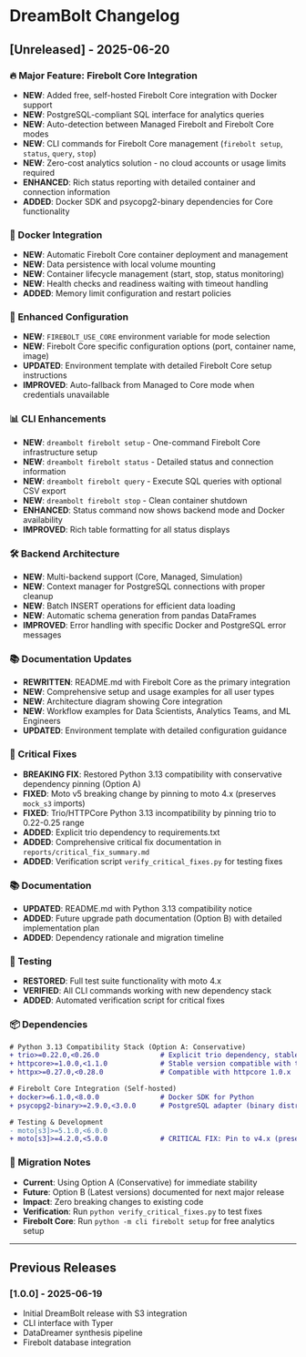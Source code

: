 # DreamBolt Changelog

## [Unreleased] - 2025-06-20

### 🔥 Major Feature: Firebolt Core Integration
- **NEW**: Added free, self-hosted Firebolt Core integration with Docker support
- **NEW**: PostgreSQL-compliant SQL interface for analytics queries
- **NEW**: Auto-detection between Managed Firebolt and Firebolt Core modes
- **NEW**: CLI commands for Firebolt Core management (`firebolt setup`, `status`, `query`, `stop`)
- **NEW**: Zero-cost analytics solution - no cloud accounts or usage limits required
- **ENHANCED**: Rich status reporting with detailed container and connection information
- **ADDED**: Docker SDK and psycopg2-binary dependencies for Core functionality

### 🐳 Docker Integration
- **NEW**: Automatic Firebolt Core container deployment and management
- **NEW**: Data persistence with local volume mounting
- **NEW**: Container lifecycle management (start, stop, status monitoring)
- **NEW**: Health checks and readiness waiting with timeout handling
- **ADDED**: Memory limit configuration and restart policies

### 🔧 Enhanced Configuration
- **NEW**: `FIREBOLT_USE_CORE` environment variable for mode selection
- **NEW**: Firebolt Core specific configuration options (port, container name, image)
- **UPDATED**: Environment template with detailed Firebolt Core setup instructions
- **IMPROVED**: Auto-fallback from Managed to Core mode when credentials unavailable

### 📊 CLI Enhancements  
- **NEW**: `dreambolt firebolt setup` - One-command Firebolt Core infrastructure setup
- **NEW**: `dreambolt firebolt status` - Detailed status and connection information
- **NEW**: `dreambolt firebolt query` - Execute SQL queries with optional CSV export
- **NEW**: `dreambolt firebolt stop` - Clean container shutdown
- **ENHANCED**: Status command now shows backend mode and Docker availability
- **IMPROVED**: Rich table formatting for all status displays

### 🛠️ Backend Architecture
- **NEW**: Multi-backend support (Core, Managed, Simulation)
- **NEW**: Context manager for PostgreSQL connections with proper cleanup
- **NEW**: Batch INSERT operations for efficient data loading
- **NEW**: Automatic schema generation from pandas DataFrames
- **IMPROVED**: Error handling with specific Docker and PostgreSQL error messages

### 📚 Documentation Updates
- **REWRITTEN**: README.md with Firebolt Core as the primary integration
- **NEW**: Comprehensive setup and usage examples for all user types
- **NEW**: Architecture diagram showing Core integration
- **NEW**: Workflow examples for Data Scientists, Analytics Teams, and ML Engineers
- **UPDATED**: Environment template with detailed configuration guidance

### 🔧 Critical Fixes
- **BREAKING FIX**: Restored Python 3.13 compatibility with conservative dependency pinning (Option A)
- **FIXED**: Moto v5 breaking change by pinning to moto 4.x (preserves `mock_s3` imports)
- **FIXED**: Trio/HTTPCore Python 3.13 incompatibility by pinning trio to 0.22-0.25 range
- **ADDED**: Explicit trio dependency to requirements.txt
- **ADDED**: Comprehensive critical fix documentation in `reports/critical_fix_summary.md`
- **ADDED**: Verification script `verify_critical_fixes.py` for testing fixes

### 📚 Documentation
- **UPDATED**: README.md with Python 3.13 compatibility notice
- **ADDED**: Future upgrade path documentation (Option B) with detailed implementation plan
- **ADDED**: Dependency rationale and migration timeline

### 🧪 Testing
- **RESTORED**: Full test suite functionality with moto 4.x
- **VERIFIED**: All CLI commands working with new dependency stack
- **ADDED**: Automated verification script for critical fixes

### 📦 Dependencies
```diff
# Python 3.13 Compatibility Stack (Option A: Conservative)
+ trio>=0.22.0,<0.26.0               # Explicit trio dependency, stable pre-3.13 range
+ httpcore>=1.0.0,<1.1.0             # Stable version compatible with trio 0.22-0.25
+ httpx>=0.27.0,<0.28.0              # Compatible with httpcore 1.0.x

# Firebolt Core Integration (Self-hosted)
+ docker>=6.1.0,<8.0.0               # Docker SDK for Python
+ psycopg2-binary>=2.9.0,<3.0.0      # PostgreSQL adapter (binary distribution)

# Testing & Development
- moto[s3]>=5.1.0,<6.0.0
+ moto[s3]>=4.2.0,<5.0.0             # CRITICAL FIX: Pin to v4.x (preserves mock_s3 imports)
```

### 🎯 Migration Notes
- **Current**: Using Option A (Conservative) for immediate stability
- **Future**: Option B (Latest versions) documented for next major release
- **Impact**: Zero breaking changes to existing code
- **Verification**: Run `python verify_critical_fixes.py` to test fixes
- **Firebolt Core**: Run `python -m cli firebolt setup` for free analytics setup

---

## Previous Releases

### [1.0.0] - 2025-06-19
- Initial DreamBolt release with S3 integration
- CLI interface with Typer
- DataDreamer synthesis pipeline
- Firebolt database integration 